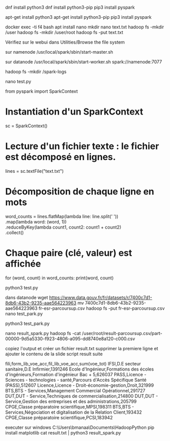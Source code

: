 dnf install python3
dnf install python3-pip
pip3 install pyspark

apt-get install python3
apt-get install python3-pip
pip3 install pyspark


docker exec -ti f4 bash
apt install nano
mkdir 
nano text.txt
hadoop fs -mkdir /user
hadoop fs -mkdir /user/root
hadoop fs -put text.txt

Vérifiez sur le webui dans Utilities/Browse the file system

sur namenode
/usr/local/spark/sbin/start-master.sh

sur datanode
/usr/local/spark/sbin/start-worker.sh spark://namenode:7077


hadoop fs -mkdir /spark-logs

nano test.py

from pyspark import SparkContext

# Instantiation d'un SparkContext
sc = SparkContext()

# Lecture d'un fichier texte : le fichier est décomposé en lignes.
lines = sc.textFile("text.txt")

# Décomposition de chaque ligne en mots
word_counts = lines.flatMap(lambda line: line.split(' ')) \
                   .map(lambda word: (word, 1)) \
                   .reduceByKey(lambda count1, count2: count1 + count2) \
                   .collect()

# Chaque paire (clé, valeur) est affichée
for (word, count) in word_counts:
    print(word, count)

python3 test.py






dans datanode 
wget https://www.data.gouv.fr/fr/datasets/r/7400c7d1-8db6-43b2-9235-aae564223963 
mv 7400c7d1-8db6-43b2-9235-aae564223963 fr-esr-parcoursup.csv
hadoop fs -put fr-esr-parcoursup.csv
nano test_park.py



python3 test_park.py


nano result_spark.py
hadoop fs -cat /user/root/result-parcoursup.csv/part-00000-9d5a5330-f923-4806-a095-dd8740e8a120-c000.csv

copiez l'output et créer un fichier result.txt supprimer la premiere ligne et ajouter le contenu de la slide script result suite

fili,form_lib_voe_acc,fil_lib_voe_acc,sum(voe_tot)
IFSI,D.E secteur sanitaire,D.E Infirmier,1391246
Ecole d'Ingénieur,Formations  des écoles d'ingénieurs,Formation d'ingénieur Bac + 5,626037
PASS,Licence - Sciences - technologies - santé,Parcours d'Accès Spécifique Santé (PASS),512607
Licence,Licence - Droit-économie-gestion,Droit,321999
BTS,BTS - Services,Management Commercial Opérationnel,291727
DUT,DUT - Service,Techniques de commercialisation,214800
DUT,DUT - Service,Gestion des entreprises et des administrations,205799
CPGE,Classe préparatoire scientifique,MPSI,198311
BTS,BTS - Services,Négociation et digitalisation de la Relation Client,193432
CPGE,Classe préparatoire scientifique,PCSI,183942

executer sur windows 
C:\Users\bmanaa\Documents\HadoopPython
pip install matplotlib
cat result.txt | python3 result_spark.py

